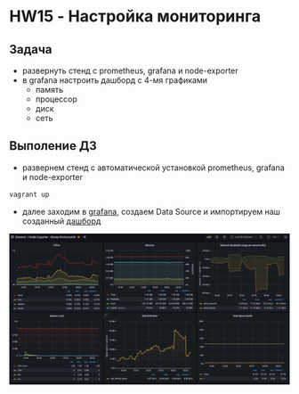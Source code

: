 # HW15 - Настройка мониторинга

## Задача

- развернуть стенд с prometheus, grafana и node-exporter
- в grafana настроить дашборд с 4-мя графиками
  - память
  - процессор
  - диск
  - сеть

## Выполение ДЗ

- развернем стенд с автоматической установкой prometheus, grafana и node-exporter

```bash
vagrant up
```

- далее заходим в [grafana](http://127.0.0.1:3000), создаем Data Source и импортируем наш созданный [дашборд](dashboard.json)

![img](./screenshot.png)
